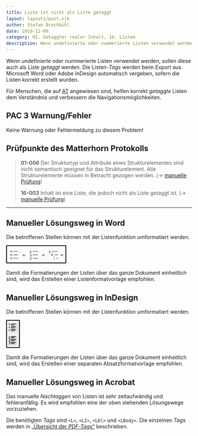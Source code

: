 ```yaml
---
title: Liste ist nicht als Liste getaggt
layout: layouts/post.njk
author: Stefan Brechbühl
date: 2019-12-09
category: 01. Getaggter realer Inhalt, 16. Listen
description: Wenn undefinierte oder nummerierte Listen verwendet werden, sollen diese auch als Liste getaggt werden. Die Listen-Tags werden beim Export aus Microsoft Word oder Adobe InDesign automatisch vergeben, sofern die Listen korrekt erstellt wurden.
---
```


Wenn undefinierte oder nummerierte Listen verwendet werden, sollen diese auch als Liste _getaggt_ werden. Die Listen-_Tags_ werden beim Export aus Microsoft Word oder Adobe InDesign automatisch vergeben, sofern die Listen korrekt erstellt wurden.

Für Menschen, die auf [AT](/de/glossary/#assistive-technologie) angewiesen sind, helfen korrekt _getaggte_ Listen dem Verständnis und verbessern die Navigationsmöglichkeiten.

## PAC 3 Warnung/Fehler

Keine Warnung oder Fehlermeldung zu diesem Problem!

## Prüfpunkte des Matterhorn Protokolls

> **01-006** Der Strukturtyp und Attribute eines Strukturelementes sind nicht semantisch geeignet für das Strukturelement. Alle Strukturelemente müssen in Betracht gezogen werden. (→ [manuelle Prüfung](/de/glossary/#manuelle-prüfung))
>
> **16-003** Inhalt ist eine Liste, die jedoch nicht als Liste getaggt ist. (→ [manuelle Prüfung](/de/glossary/#manuelle-prüfung))

---

## Manueller Lösungsweg in Word

Die betroffenen Stellen können mit der Listenfunktion umformatiert werden.

![Listen-Schaltflächen in Microsoft Word](src/assets/img/word_list_icons.png)

Damit die Formatierungen der Listen über das ganze Dokument einheitlich sind, wird das Erstellen einer Listenformatvorlage empfohlen.

## Manueller Lösungsweg in InDesign

Die betroffenen Stellen können mit der Listenfunktion umformatiert werden.

![Listen-Schaltflächen in Adobe InDesign](src/assets/img/indesign_list_icons.png)

Damit die Formatierungen der Listen über das ganze Dokument einheitlich sind, wird das Erstellen einer separaten Absatzformatvorlage empfohlen.

## Manueller Lösungsweg in Acrobat

Das manuelle _Nachtaggen_ von Listen ist sehr zeitaufwändig und fehleranfällig. Es wird empfohlen eine der oben stehenden Lösungswege vorzuziehen.

Die benötigten _Tags_ sind `<L>`, `<LI>`, `<Lbl>` und `<LBody>`. Die einzelnen _Tags_ werden in [„Übersicht der _PDF-Tags_“](/de/basics/general/overview-of-the-pdf-tags/) beschrieben.
